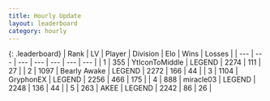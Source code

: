 ```yaml
---
title: Hourly Update
layout: leaderboard
category: hourly
---
```


{: .leaderboard}
| Rank | LV | Player | Division | Elo | Wins | Losses |
| --- | --- | --- | --- | --- | --- | --- |
| <span data-change="0">1</span> | 355 | <span title="ID: 108623">YtIconToMiddle</span> | LEGEND | <span data-change="0">2274</span> | <span data-change="0">111</span> | <span data-change="0">27</span> |
| <span data-change="0">2</span> | 1097 | <span title="ID: 417840">Bearly Awake</span> | LEGEND | <span data-change="0">2272</span> | <span data-change="0">166</span> | <span data-change="0">44</span> |
| <span data-change="0">3</span> | 1104 | <span title="ID: 315148">GryphonEX</span> | LEGEND | <span data-change="3">2256</span> | <span data-change="1">466</span> | <span data-change="0">175</span> |
| <span data-change="0">4</span> | 888 | <span title="ID: 416373">miracle03</span> | LEGEND | <span data-change="0">2248</span> | <span data-change="0">136</span> | <span data-change="0">44</span> |
| <span data-change="0">5</span> | 263 | <span title="ID: 455100">AKEE</span> | LEGEND | <span data-change="0">2242</span> | <span data-change="0">86</span> | <span data-change="0">26</span> |